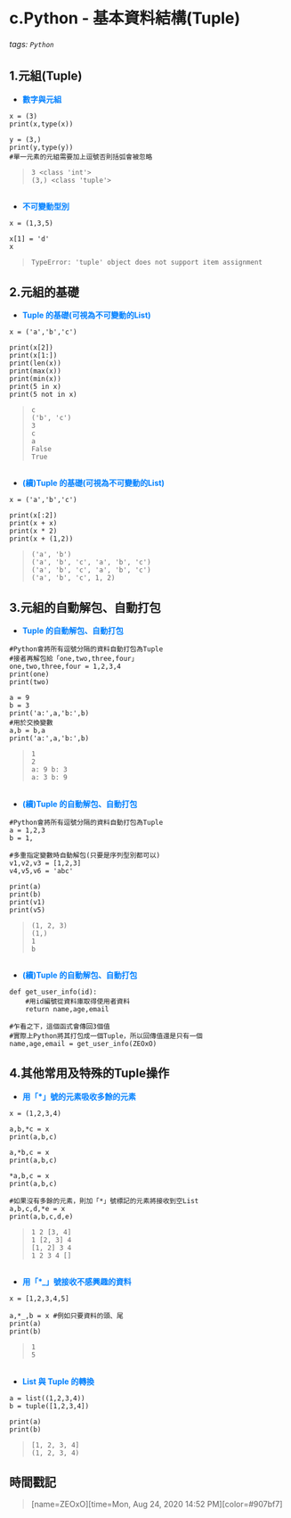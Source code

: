 # c.Python - 基本資料結構(Tuple)

###### tags: `Python`

## 1.元組(Tuple)

* <font color="#0080FF">**數字與元組**</font>

```python=+
x = (3)
print(x,type(x))

y = (3,)
print(y,type(y))
#單一元素的元組需要加上逗號否則括弧會被忽略
```

> ```3 <class 'int'>```</br>
> ```(3,) <class 'tuple'>```
##
* <font color="#0080FF">**不可變動型別**</font>

```python=+
x = (1,3,5)

x[1] = 'd'
x
```

> ```TypeError: 'tuple' object does not support item assignment```

## 2.元組的基礎

* <font color="#0080FF">**Tuple 的基礎(可視為不可變動的List)**</font>

```python=+
x = ('a','b','c')

print(x[2])
print(x[1:])
print(len(x))
print(max(x))
print(min(x))
print(5 in x)
print(5 not in x)
```

> ```c```</br>
> ```('b', 'c')```</br>
> ```3```</br>
> ```c```</br>
> ```a```</br>
> ```False```</br>
> ```True```
## 
* <font color="#0080FF">**(續)Tuple 的基礎(可視為不可變動的List)**</font>
```python=+
x = ('a','b','c')

print(x[:2])
print(x + x)
print(x * 2)
print(x + (1,2))
```

> ```('a', 'b')```</br>
> ```('a', 'b', 'c', 'a', 'b', 'c')```</br>
> ```('a', 'b', 'c', 'a', 'b', 'c')```</br>
> ```('a', 'b', 'c', 1, 2)```
 
## 3.元組的自動解包、自動打包

* <font color="#0080FF">**Tuple 的自動解包、自動打包**</font>

```python=+
#Python會將所有逗號分隔的資料自動打包為Tuple
#接者再解包給「one,two,three,four」
one,two,three,four = 1,2,3,4
print(one)
print(two)

a = 9
b = 3
print('a:',a,'b:',b)
#用於交換變數
a,b = b,a
print('a:',a,'b:',b)
```

> ```1```</br>
> ```2```</br>
> ```a: 9 b: 3```</br>
> ```a: 3 b: 9```
##
* <font color="#0080FF">**(續)Tuple 的自動解包、自動打包**</font>

```python=+
#Python會將所有逗號分隔的資料自動打包為Tuple
a = 1,2,3
b = 1,

#多重指定變數時自動解包(只要是序列型別都可以)
v1,v2,v3 = [1,2,3]
v4,v5,v6 = 'abc'

print(a)
print(b)
print(v1)
print(v5)
```

> ```(1, 2, 3)```</br>
> ```(1,)```</br>
> ```1```</br>
> ```b```
## 
* <font color="#0080FF">**(續)Tuple 的自動解包、自動打包**</font>

```python=+
def get_user_info(id):
    #用id編號從資料庫取得使用者資料
    return name,age,email

#乍看之下，這個函式會傳回3個值
#實際上Python將其打包成一個Tuple，所以回傳值還是只有一個
name,age,email = get_user_info(ZEOxO)
```

## 4.其他常用及特殊的Tuple操作

* <font color="#0080FF">**用「*」號的元素吸收多餘的元素**</font>

```python=+
x = (1,2,3,4)

a,b,*c = x
print(a,b,c)

a,*b,c = x
print(a,b,c)

*a,b,c = x
print(a,b,c)

#如果沒有多餘的元素，則加「*」號標記的元素將接收到空List
a,b,c,d,*e = x
print(a,b,c,d,e)
```

> ```1 2 [3, 4]```</br>
> ```1 [2, 3] 4```</br>
> ```[1, 2] 3 4```</br>
> ```1 2 3 4 []```
## 
* <font color="#0080FF">**用「*_」號接收不感興趣的資料**</font>

```python=+
x = [1,2,3,4,5]

a,*_,b = x #例如只要資料的頭、尾
print(a)
print(b)
```

> ```1```</br>
> ```5```
## 
* <font color="#0080FF">**List 與 Tuple 的轉換**</font>

```python=+
a = list((1,2,3,4))
b = tuple([1,2,3,4])

print(a)
print(b)
```

> ```[1, 2, 3, 4]```</br>
> ```(1, 2, 3, 4)```

## 時間戳記

> [name=ZEOxO][time=Mon, Aug 24, 2020 14:52 PM][color=#907bf7]